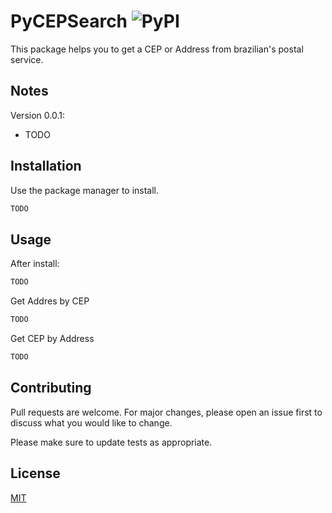 # PyCEPSearch ![PyPI](https://img.shields.io/pypi/dd/PyCEPSearch)

This package helps you to get a CEP or Address from brazilian's postal service.

## Notes
Version 0.0.1:

- TODO

## Installation

Use the package manager to install.

```bash
TODO
```

## Usage

After install:
```python
TODO
```
Get Addres by CEP
```python
TODO
```

Get CEP by Address
```python
TODO
```

## Contributing
Pull requests are welcome. For major changes, please open an issue first to discuss what you would like to change.

Please make sure to update tests as appropriate.

## License
[MIT](https://choosealicense.com/licenses/mit/)